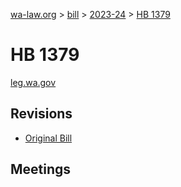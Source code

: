 [wa-law.org](/) > [bill](/bill/) > [2023-24](/bill/2023-24/) > [HB 1379](/bill/2023-24/hb/1379/)

# HB 1379
[leg.wa.gov](https://app.leg.wa.gov/billsummary?BillNumber=1379&Year=2023&Initiative=false)

## Revisions
* [Original Bill](1/)

## Meetings